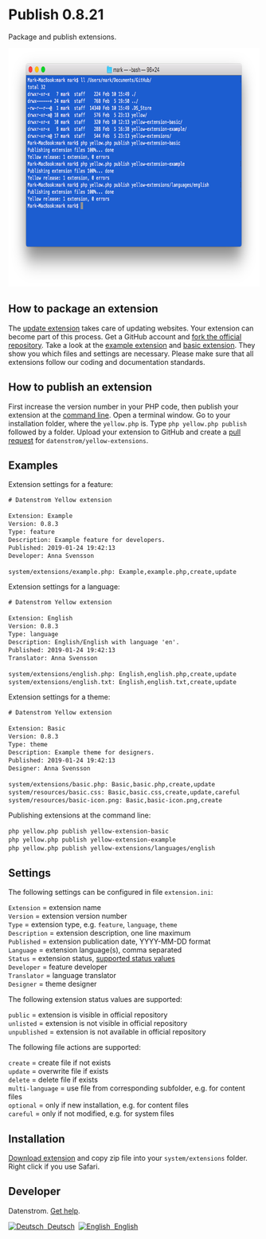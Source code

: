 Publish 0.8.21
==============
Package and publish extensions.

<p align="center"><img src="publish-screenshot.png?raw=true" width="794" height="478" alt="Screenshot"></p>

## How to package an extension

The [update extension](https://github.com/datenstrom/yellow-extensions/tree/master/source/update) takes care of updating websites. Your extension can become part of this process. Get a GitHub account and [fork the official repository](https://github.com/datenstrom/yellow-extensions). Take a look at the [example extension](https://github.com/schulle4u/yellow-extension-example) and [basic extension](https://github.com/schulle4u/yellow-extension-basic). They show you which files and settings are necessary. Please make sure that all extensions follow our coding and documentation standards.

## How to publish an extension

First increase the version number in your PHP code, then publish your extension at the [command line](https://github.com/datenstrom/yellow-extensions/tree/master/source/command). Open a terminal window. Go to your installation folder, where the `yellow.php` is. Type `php yellow.php publish` followed by a folder. Upload your extension to GitHub and create a [pull request](https://help.github.com/en/github/collaborating-with-issues-and-pull-requests/creating-a-pull-request-from-a-fork) for `datenstrom/yellow-extensions`.

## Examples

Extension settings for a feature:

~~~
# Datenstrom Yellow extension

Extension: Example
Version: 0.8.3
Type: feature
Description: Example feature for developers.
Published: 2019-01-24 19:42:13
Developer: Anna Svensson

system/extensions/example.php: Example,example.php,create,update
~~~

Extension settings for a language:

~~~
# Datenstrom Yellow extension

Extension: English
Version: 0.8.3
Type: language
Description: English/English with language 'en'.
Published: 2019-01-24 19:42:13
Translator: Anna Svensson

system/extensions/english.php: English,english.php,create,update
system/extensions/english.txt: English,english.txt,create,update
~~~

Extension settings for a theme:

~~~
# Datenstrom Yellow extension

Extension: Basic
Version: 0.8.3
Type: theme
Description: Example theme for designers.
Published: 2019-01-24 19:42:13
Designer: Anna Svensson

system/extensions/basic.php: Basic,basic.php,create,update
system/resources/basic.css: Basic,basic.css,create,update,careful
system/resources/basic-icon.png: Basic,basic-icon.png,create
~~~

Publishing extensions at the command line:

`php yellow.php publish yellow-extension-basic`  
`php yellow.php publish yellow-extension-example`  
`php yellow.php publish yellow-extensions/languages/english`  

## Settings

The following settings can be configured in file `extension.ini`:

`Extension` = extension name  
`Version` = extension version number  
`Type` = extension type, e.g. `feature`, `language`, `theme`  
`Description` = extension description, one line maximum  
`Published` = extension publication date, YYYY-MM-DD format  
`Language` = extension language(s), comma separated  
`Status` = extension status, [supported status values](#settings-status)    
`Developer` = feature developer  
`Translator` = language translator  
`Designer` = theme designer  

<a id="settings-status"></a>The following extension status values are supported:

`public` = extension is visible in official repository  
`unlisted` = extension is not visible in official repository  
`unpublished` = extension is not available in official repository  

<a id="settings-actions"></a>The following file actions are supported:

`create` = create file if not exists  
`update` = overwrite file if exists  
`delete` = delete file if exists  
`multi-language` = use file from corresponding subfolder, e.g. for content files  
`optional` = only if new installation, e.g. for content files  
`careful` = only if not modified, e.g. for system files  

## Installation

[Download extension](https://github.com/datenstrom/yellow-extensions/raw/master/zip/publish.zip) and copy zip file into your `system/extensions` folder. Right click if you use Safari.

## Developer

Datenstrom. [Get help](https://datenstrom.se/yellow/help/).

<p>
<a href="README-de.md"><img src="https://raw.githubusercontent.com/datenstrom/yellow-extensions/master/source/help/language-de.png" width="15" height="15" alt="Deutsch">&nbsp; Deutsch</a>&nbsp;
<a href="README.md"><img src="https://raw.githubusercontent.com/datenstrom/yellow-extensions/master/source/help/language-en.png" width="15" height="15" alt="English">&nbsp; English</a>&nbsp;
</p>

